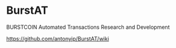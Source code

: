 # BurstAT
BURSTCOIN Automated Transactions Research and Development  
  
https://github.com/antonyip/BurstAT/wiki  
